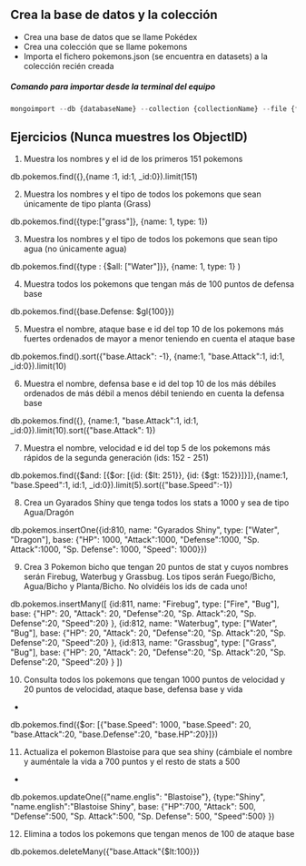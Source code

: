 ## Crea la base de datos y la colección

- Crea una base de datos que se llame Pokédex
- Crea una colección que se llame pokemons
- Importa el fichero pokemons.json (se encuentra en datasets) a la colección recién creada

##### Comando para importar desde la terminal del equipo

```js
mongoimport --db {databaseName} --collection {collectionName} --file {fileName}.json
```

## Ejercicios (Nunca muestres los ObjectID)

1. Muestra los nombres y el id de los primeros 151 pokemons

db.pokemos.find({},{name :1, id:1, \_id:0}).limit(151)

2. Muestra los nombres y el tipo de todos los pokemons que sean únicamente de tipo planta (Grass)

db.pokemos.find({type:["grass"]}, {name: 1, type: 1})

3. Muestra los nombres y el tipo de todos los pokemons que sean tipo agua (no únicamente agua)

db.pokemos.find({type : {$all: ["Water"]}}, {name: 1, type: 1} )

4. Muestra todos los pokemons que tengan más de 100 puntos de defensa base

db.pokemos.find({base.Defense: $gl{100}})

5. Muestra el nombre, ataque base e id del top 10 de los pokemons más fuertes ordenados de mayor a menor teniendo en cuenta el ataque base

db.pokemos.find().sort({"base.Attack": -1}, {name:1, "base.Attack":1, id:1, \_id:0}).limit(10)

6. Muestra el nombre, defensa base e id del top 10 de los más débiles ordenados de más débil a menos débil teniendo en cuenta la defensa base

db.pokemos.find({}, {name:1, "base.Attack":1, id:1, \_id:0}).limit(10).sort({"base.Attack": 1})

7. Muestra el nombre, velocidad e id del top 5 de los pokemons más rápidos de la segunda generación (ids: 152 - 251)

db.pokemos.find({$and: [{$or: [{id: {$lt: 251}}, {id: {$gt: 152}}]}]},{name:1, "base.Speed":1, id:1, \_id:0}).limit(5).sort({"base.Speed":-1})

8. Crea un Gyarados Shiny que tenga todos los stats a 1000 y sea de tipo Agua/Dragón

db.pokemos.insertOne({id:810, name: "Gyarados Shiny", type: ["Water", "Dragon"], base: {"HP": 1000, "Attack":1000, "Defense":1000, "Sp. Attack":1000, "Sp. Defense": 1000, "Speed": 1000}})

9. Crea 3 Pokemon bicho que tengan 20 puntos de stat y cuyos nombres serán Firebug, Waterbug y Grassbug. Los tipos serán Fuego/Bicho, Agua/Bicho y Planta/Bicho. No olvidéis los ids de cada uno!

db.pokemos.insertMany([
{id:811, name: "Firebug", type: ["Fire", "Bug"], base: {"HP": 20, "Attack": 20, "Defense":20, "Sp. Attack":20, "Sp. Defense":20, "Speed":20} },
{id:812, name: "Waterbug", type: ["Water", "Bug"], base: {"HP": 20, "Attack": 20, "Defense":20, "Sp. Attack":20, "Sp. Defense":20, "Speed":20} },
{id:813, name: "Grassbug", type: ["Grass", "Bug"], base: {"HP": 20, "Attack": 20, "Defense":20, "Sp. Attack":20, "Sp. Defense":20, "Speed":20} }
])

10. Consulta todos los pokemons que tengan 1000 puntos de velocidad y 20 puntos de velocidad, ataque base, defensa base y vida

-

db.pokemos.find({$or: [{"base.Speed": 1000, "base.Speed": 20, "base.Attack":20, "base.Defense":20, "base.HP":20}]})

11. Actualiza el pokemon Blastoise para que sea shiny (cámbiale el nombre y auméntale la vida a 700 puntos y el resto de stats a 500

-

db.pokemos.updateOne({"name.englis": "Blastoise"}, {type:"Shiny", "name.english":"Blastoise Shiny", base: {"HP":700, "Attack": 500, "Defense":500, "Sp. Attack":500, "Sp. Defense": 500, "Speed":500} })

12. Elimina a todos los pokemons que tengan menos de 100 de ataque base

db.pokemos.deleteMany({"base.Attack"{$lt:100}})
